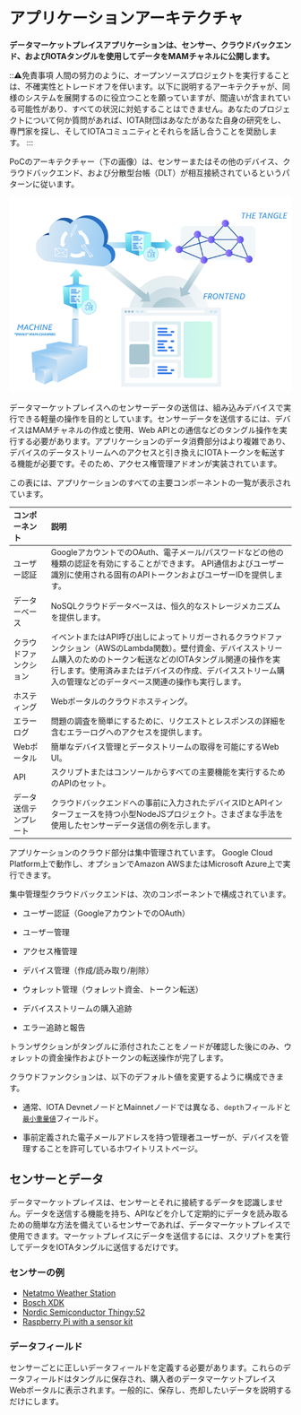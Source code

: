 # アプリケーションアーキテクチャ
<!-- # Application architecture -->

**データマーケットプレイスアプリケーションは、センサー、クラウドバックエンド、およびIOTAタングルを使用してデータをMAMチャネルに公開します。**
<!-- **The Data Marketplace application uses sensors, a cloud backend, and the IOTA Tangle to publish data to MAM channels.** -->

:::warning:免責事項
人間の努力のように、オープンソースプロジェクトを実行することは、不確実性とトレードオフを伴います。以下に説明するアーキテクチャが、同様のシステムを展開するのに役立つことを願っていますが、間違いが含まれている可能性があり、すべての状況に対処することはできません。あなたのプロジェクトについて何か質問があれば、IOTA財団はあなたがあなた自身の研究をし、専門家を探し、そしてIOTAコミュニティとそれらを話し合うことを奨励します。
:::
<!-- :::warning:Disclaimer -->
<!-- Running an open source project, like any human endeavor, involves uncertainty and trade-offs. We hope the architecture described below helps you to deploy similar systems, but it may include mistakes, and can’t address every situation. If you have any questions about your project, we encourage you to do your own research, seek out experts, and discuss them with the IOTA community. -->
<!-- ::: -->

PoCのアーキテクチャー（下の画像）は、センサーまたはその他のデバイス、クラウドバックエンド、および分散型台帳（DLT）が相互接続されているというパターンに従います。
<!-- The architecture of our PoC (shown in the image below) follows a pattern, where the sensor or any other device, cloud backend, and distributed ledger (DLT) are interconnected. -->

![Data Marketplace architecture](../images/data-marketplace-architecture.png)

データマーケットプレイスへのセンサーデータの送信は、組み込みデバイスで実行できる軽量の操作を目的としています。センサーデータを送信するには、デバイスはMAMチャネルの作成と使用、Web APIとの通信などのタングル操作を実行する必要があります。アプリケーションのデータ消費部分はより複雑であり、デバイスのデータストリームへのアクセスと引き換えにIOTAトークンを転送する機能が必要です。そのため、アクセス権管理アドオンが実装されています。
<!-- Submitting sensor data to the Data Marketplace is intended to be a lightweight operation that can be done by embedded devices. To submit sensor data, a device needs to perform Tangle operations, such as producing and consuming MAM channels, and communicating with web APIs. The data consuming part of the application is more complex and needs the ability to transfer IOTA tokens in exchange for access to the device's data streams. Therefore, an access-rights management add-on is implemented. -->

この表には、アプリケーションのすべての主要コンポーネントの一覧が表示されています。
<!-- This table displays a list of all the main components of the application: -->

| **コンポーネント** | **説明** |
| :----------------- | :------- |
| ユーザー認証 | GoogleアカウントでのOAuth、電子メール/パスワードなどの他の種類の認証を有効にすることができます。 API通信およびユーザー識別に使用される固有のAPIトークンおよびユーザーIDを提供します。 |
| データーベース | NoSQLクラウドデータベースは、恒久的なストレージメカニズムを提供します。 |
| クラウドファンクション | イベントまたはAPI呼び出しによってトリガーされるクラウドファンクション（AWSのLambda関数）。壁付資金、デバイスストリーム購入のためのトークン転送などのIOTAタングル関連の操作を実行します。使用済みまたはデバイスの作成、デバイスストリーム購入の管理などのデータベース関連の操作も実行します。 |
| ホスティング | Webポータルのクラウドホスティング。 |
| エラーログ | 問題の調査を簡単にするために、リクエストとレスポンスの詳細を含むエラーログへのアクセスを提供します。 |
| Webポータル | 簡単なデバイス管理とデータストリームの取得を可能にするWeb UI。 |
| API | スクリプトまたはコンソールからすべての主要機能を実行するためのAPIのセット。 |
| データ送信テンプレート | クラウドバックエンドへの事前に入力されたデバイスIDとAPIインターフェースを持つ小型NodeJSプロジェクト。さまざまな手法を使用したセンサーデータ送信の例を示します。 |

アプリケーションのクラウド部分は集中管理されています。 Google Cloud Platform上で動作し、オプションでAmazon AWSまたはMicrosoft Azure上で実行できます。
<!-- The cloud part of the application is centralized. It runs on Google Cloud Platform, and can optionally run on Amazon AWS or Microsoft Azure. -->

集中管理型クラウドバックエンドは、次のコンポーネントで構成されています。
<!-- The centralized cloud backend consists of the following components: -->

- ユーザー認証（GoogleアカウントでのOAuth）
<!-- - User authentication (OAuth with Google account) -->
- ユーザー管理
<!-- - User management -->
- アクセス権管理
<!-- - Access rights management -->
- デバイス管理（作成/読み取り/削除）
<!-- - Device management (create/read/delete) -->
- ウォレット管理（ウォレット資金、トークン転送）
<!-- - Wallet management (wallet funding, tokens transfer) -->
- デバイスストリームの購入追跡
<!-- - Device stream purchase tracking -->
- エラー追跡と報告
<!-- - Error tracking and reporting -->

トランザクションがタングルに添付されたことをノードが確認した後にのみ、ウォレットの資金操作およびトークンの転送操作が完了します。
<!-- Wallet funding and token transfer operations are completed only after the node confirms that the transaction was attached to the Tangle. -->

クラウドファンクションは、以下のデフォルト値を変更するように構成できます。
<!-- Cloud functions can be configured to change the default values of the following: -->

* 通常、IOTA DevnetノードとMainnetノードでは異なる、`depth`フィールドと[`最小重量値`](root://dev-essentials/0.1/concepts/minimum-weight-magnitude.md)フィールド。
<!-- * `depth` and [`minWeightMagnitude`](root://dev-essentials/0.1/concepts/minimum-weight-magnitude.md) fields, which are typically different for IOTA Devnet and Mainnet nodes -->
* 事前定義された電子メールアドレスを持つ管理者ユーザーが、デバイスを管理することを許可しているホワイトリストページ。
<!-- * Whitelist page, where administrator users with predefined email addresses are allowed to administer devices -->

## センサーとデータ
<!-- ## Sensors and data -->

データマーケットプレイスは、センサーとそれに接続するデータを認識しません。データを送信する機能を持ち、APIなどを介して定期的にデータを読み取るための簡単な方法を備えているセンサーであれば、データマーケットプレイスで使用できます。マーケットプレイスにデータを送信するには、スクリプトを実行してデータをIOTAタングルに送信するだけです。
<!-- The Data Marketplace is agnostic to the sensors and the data that you connect to it. Any sensor that has the ability to transmit data and has an easy way to get regular data readings, such as through an API, can be used with the Data Marketplace. In order to submit the data to the Marketplace, all you have to do is execute a script to submit data to the IOTA Tangle. -->

### センサーの例
<!-- ### Example sensors -->

* [Netatmo Weather Station](https://www.netatmo.com/en-us/weather)
* [Bosch XDK](https://xdk.bosch-connectivity.com/)
* [Nordic Semiconductor Thingy:52](https://www.nordicsemi.com/Software-and-Tools/Development-Tools/Nordic-Thingy-52-App)
* [Raspberry Pi with a sensor kit](https://www.adafruit.com/product/2733)

### データフィールド
<!-- ### Data fields -->

センサーごとに正しいデータフィールドを定義する必要があります。これらのデータフィールドはタングルに保存され、購入者のデータマーケットプレイスWebポータルに表示されます。一般的に、保存し、売却したいデータを説明するだけにします。
<!-- For each of your sensors, you have to define the correct data fields, which will be stored on the Tangle, and displayed on the Data Marketplace web portal for the purchaser. In general, just be descriptive with the data that you want to store and sell. -->
